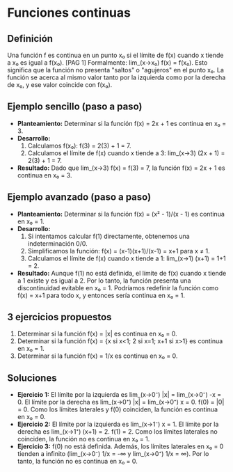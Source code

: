 # Funciones continuas

## Definición
Una función f es continua en un punto x₀ si el límite de f(x) cuando x tiende a x₀ es igual a f(x₀). [PAG 1]
Formalmente: lim_(x→x₀) f(x) = f(x₀).  Esto significa que la función no presenta "saltos" o "agujeros" en el punto x₀.  La función se acerca al mismo valor tanto por la izquierda como por la derecha de x₀, y ese valor coincide con f(x₀).

## Ejemplo sencillo (paso a paso)
- **Planteamiento:** Determinar si la función f(x) = 2x + 1 es continua en x₀ = 3.
- **Desarrollo:**
    1. Calculamos f(x₀): f(3) = 2(3) + 1 = 7.
    2. Calculamos el límite de f(x) cuando x tiende a 3: lim_(x→3) (2x + 1) = 2(3) + 1 = 7.
- **Resultado:** Dado que lim_(x→3) f(x) = f(3) = 7, la función f(x) = 2x + 1 es continua en x₀ = 3.

## Ejemplo avanzado (paso a paso)
- **Planteamiento:** Determinar si la función f(x) = (x² - 1)/(x - 1) es continua en x₀ = 1.
- **Desarrollo:**
    1.  Si intentamos calcular f(1) directamente, obtenemos una indeterminación 0/0.
    2.  Simplificamos la función: f(x) = (x-1)(x+1)/(x-1) = x+1 para x ≠ 1.
    3.  Calculamos el límite de f(x) cuando x tiende a 1: lim_(x→1) (x+1) = 1+1 = 2.
- **Resultado:** Aunque f(1) no está definida, el límite de f(x) cuando x tiende a 1 existe y es igual a 2.  Por lo tanto, la función presenta una discontinuidad evitable en x₀ = 1.  Podríamos redefinir la función como f(x) = x+1 para todo x, y entonces sería continua en x₀ = 1.


## 3 ejercicios propuestos
1) Determinar si la función f(x) = |x| es continua en x₀ = 0.
2) Determinar si la función f(x) = {x si x<1; 2 si x=1; x+1 si x>1} es continua en x₀ = 1.
3) Determinar si la función f(x) = 1/x es continua en x₀ = 0.

## Soluciones
- **Ejercicio 1:**  El límite por la izquierda es lim_(x→0⁻) |x| = lim_(x→0⁻) -x = 0. El límite por la derecha es lim_(x→0⁺) |x| = lim_(x→0⁺) x = 0.  f(0) = |0| = 0.  Como los límites laterales y f(0) coinciden, la función es continua en x₀ = 0.
- **Ejercicio 2:** El límite por la izquierda es lim_(x→1⁻) x = 1. El límite por la derecha es lim_(x→1⁺) (x+1) = 2.  f(1) = 2.  Como los límites laterales no coinciden, la función no es continua en x₀ = 1.
- **Ejercicio 3:** f(0) no está definida. Además, los límites laterales en x₀ = 0 tienden a infinito (lim_(x→0⁻) 1/x = -∞ y lim_(x→0⁺) 1/x = ∞). Por lo tanto, la función no es continua en x₀ = 0.